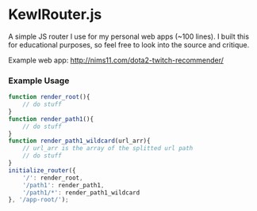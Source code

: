 # KewlRouter.js

A simple JS router I use for my personal web apps (~100 lines). I built this for educational purposes, so feel free to look into the source and critique.

Example web app: http://nims11.com/dota2-twitch-recommender/

### Example Usage

```javascript
function render_root(){
    // do stuff
}
function render_path1(){
    // do stuff
}
function render_path1_wildcard(url_arr){
    // url_arr is the array of the splitted url path
    // do stuff
}
initialize_router({
    '/': render_root,
    '/path1': render_path1,
    '/path1/*': render_path1_wildcard
}, '/app-root/');
```

